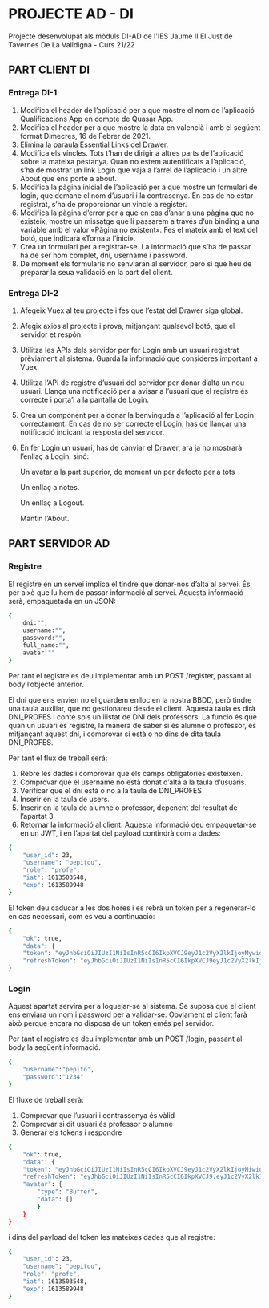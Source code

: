 # PROJECTE AD - DI

Projecte desenvolupat als mòduls DI-AD de l'IES Jaume II El Just de Tavernes De La Valldigna - Curs 21/22

## PART CLIENT DI

### Entrega DI-1

1. Modifica el header de l’aplicació per a que mostre el nom de l’aplicació Qualificacions App en
compte de Quasar App.
2. Modifica el header per a que mostre la data en valencià i amb el següent format Dimecres, 16 de
Febrer de 2021.
3. Elimina la paraula Essential Links del Drawer.
4. Modifica els víncles. Tots t’han de dirigir a altres parts de l’aplicació sobre la mateixa pestanya. Quan no estem autentificats a l’aplicació, s’ha de mostrar un link Login que vaja a l’arrel de
l’aplicació i un altre About que ens porte a about.
5. Modifica la pàgina inicial de l’aplicació per a que mostre un formulari de login, que demane
el nom d’usuari i la contrasenya. En cas de no estar registrat, s’ha de proporcionar un vincle a register.
6. Modifica la pàgina d’error per a que en cas d’anar a una pàgina que no existeix, mostre un missatge que li passarem a través d’un binding a una variable amb el valor «Pàgina no existent». Fes
el mateix amb el text del botó, que indicarà «Torna a l’inici».
7. Crea un formulari per a registrar-se. La informació que s’ha de passar ha de ser nom complet,
dni, username i password.
8. De moment els formularis no senviaran al servidor, però si que heu de preparar la seua validació
en la part del client.

### Entrega DI-2

1. Afegeix Vuex al teu projecte i fes que l’estat del Drawer siga global.
2. Afegix axios al projecte i prova, mitjançant qualsevol botó, que el servidor et respón.
3. Utilitza les APIs dels servidor per fer Login amb un usuari registrat prèviament al sistema. Guarda la informació que consideres important a Vuex.
4. Utilitza l’API de registre d’usuari del servidor per donar d’alta un nou usuari. Llança una notificació per a avisar a l’usuari que el registre és correcte i porta’l a la pantalla de Login.
5. Crea un component per a donar la benvinguda a l’aplicació al fer Login correctament. En cas de
no ser correcte el Login, has de llançar una notificació indicant la resposta del servidor.
6. En fer Login un usuari, has de canviar el Drawer, ara ja no mostrarà l’enllaç a Login, sinó:

    Un avatar a la part superior, de moment un per defecte per a tots
    
    Un enllaç a notes.
    
    Un enllaç a Logout.
    
    Mantin l’About.

## PART SERVIDOR AD

### Registre

El registre en un servei implica el tindre que donar-nos d’alta al servei. És per això que lu hem de passar informació al servei. Aquesta informació serà, empaquetada en un JSON:


```bash
{
    dni:"",
    username:"",
    password:"",
    full_name:"",
    avatar:""
}
```

Per tant el registre es deu implementar amb un POST /register, passant al body l’objecte anterior.

El dni que ens envien no el guardem enlloc en la nostra BBDD, però tindre una taula auxiliar, que no gestionareu desde el client. Aquesta taula es dirà DNI_PROFES i conté sols un llistat de DNI dels professors. La funció és que quan un usuari es registre, la manera de saber si és alumne o professor, és mitjançant aquest dni, i comprovar si està o no dins de dita taula DNI_PROFES.

Per tant el flux de treball será:
1. Rebre les dades i comprovar que els camps obligatories existeixen.
2. Comprovar que el username no està donat d’alta a la taula d’usuaris.
3. Verificar que el dni està o no a la taula de DNI_PROFES
4. Inserir en la taula de users.
5. Inserir en la taula de alumne o professor, depenent del resultat de l’apartat 3
6. Retornar la informació al client. Aquesta informació deu empaquetar-se en un JWT, i en l’apartat del payload contindrà com a dades:

```bash
{
    "user_id": 23,
    "username": "pepitou",
    "role": "profe",
    "iat": 1613503548,
    "exp": 1613589948
}
```

El token deu caducar a les dos hores i es rebrà un token per a regenerar-lo en cas necessari, com es veu a continuació:

```bash
{
    "ok": true,
    "data": {
    "token": "eyJhbGciOiJIUzI1NiIsInR5cCI6IkpXVCJ9eyJ1c2VyX2lkIjoyMywidXNlcm5hbWUiOiJwZXBpdG91Iiwicm9InByb2ZlIiwiaWF0Ijox._kKsj8DIMi5Nvoi5nKitJlMivBkNgRgwQRHt9qThsSk",
    "refreshToken": "eyJhbGciOiJIUzI1NiIsInR5cCI6IkpXVCJ9eyJ1c2VyX2lkIjoyMywidXNlcm5hbWUiOiJwZXBpdG91Iiwicm9sZSI6InByb2ZlIiwiaWF0IjoxGu2fyRH1idm41xvAznDwzeIXEYsmZWKGCHbV1ZQs90Y","
}
```

### Login

Aquest apartat servira per a loguejar-se al sistema. Se suposa que el client ens enviara un nom i password per a validar-se. Obviament el client farà això perque encara no disposa de un token emés pel servidor.

Per tant el registre es deu implementar amb un POST /login, passant al body la següent informació.

```bash
{
    "username":"pepito",
    "password":"1234"
}
```

El fluxe de treball serà:
1. Comprovar que l’usuari i contrassenya és vàlid
2. Comprovar si dit usuari és professor o alumne
3. Generar els tokens i respondre

```bash
{
    "ok": true,
    "data": {
    "token": "eyJhbGciOiJIUzI1NiIsInR5cCI6IkpXVCJ9eyJ1c2VyX2lkIjoyMiwidXNlcm5hbWUiOiJwZXBpdG8iLCJyb2xlIjoicHJvZmVzc29yIiwiaWF0.hoia_kM16pyG_V5bwj8rv_O_n5nwva-Jrlz_gHQH7xY",
    "refreshToken": "eyJhbGciOiJIUzI1NiIsInR5cCI6IkpXVCJ9.eyJ1c2VyX2lkIjoyMiwidXNlcm5hbWUiOiJwZXBpdG8iLCJyb2xlIjoicHJvZmVzc29yIiwiaWF0.2-G_AFGyxLOM39EvuUhLyRT66ZjkPhpst4Am857cx3I",
    "avatar": {
        "type": "Buffer",
        "data": []
        }
    }
}
```

i dins del payload del token les mateixes dades que al registre:

```bash
{
    "user_id": 23,
    "username": "pepitou",
    "role": "profe",
    "iat": 1613503548,
    "exp": 1613589948
}
```